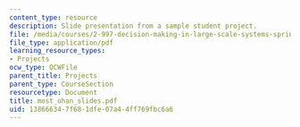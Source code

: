 ```yaml
---
content_type: resource
description: Slide presentation from a sample student project.
file: /media/courses/2-997-decision-making-in-large-scale-systems-spring-2004/138666347f681dfe07a44ff769fbc6a6_most_uhan_slides.pdf
file_type: application/pdf
learning_resource_types:
- Projects
ocw_type: OCWFile
parent_title: Projects
parent_type: CourseSection
resourcetype: Document
title: most_uhan_slides.pdf
uid: 13866634-7f68-1dfe-07a4-4ff769fbc6a6
---
```

